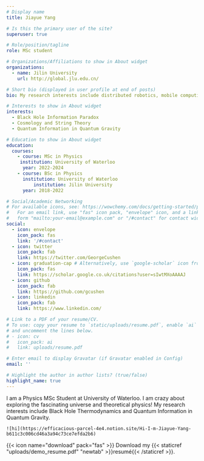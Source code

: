 ```yaml
---
# Display name
title: Jiayue Yang

# Is this the primary user of the site?
superuser: true

# Role/position/tagline
role: MSc student

# Organizations/Affiliations to show in About widget
organizations:
  - name: Jilin University
    url: http://global.jlu.edu.cn/

# Short bio (displayed in user profile at end of posts)
bio: My research interests include distributed robotics, mobile computing and programmable matter.

# Interests to show in About widget
interests:
  - Black Hole Information Paradox
  - Cosmology and String Theory
  - Quantum Information in Quantum Gravity

# Education to show in About widget
education:
  courses:
    - course: MSc in Physics
     institution: University of Waterloo
      year: 2022-2024
    - course: BSc in Physics
      institution: University of Waterloo
          institution: Jilin University
      year: 2018-2022

# Social/Academic Networking
# For available icons, see: https://wowchemy.com/docs/getting-started/page-builder/#icons
#   For an email link, use "fas" icon pack, "envelope" icon, and a link in the
#   form "mailto:your-email@example.com" or "/#contact" for contact widget.
social:
  - icon: envelope
    icon_pack: fas
    link: '/#contact'
  - icon: twitter
    icon_pack: fab
    link: https://twitter.com/GeorgeCushen
  - icon: graduation-cap # Alternatively, use `google-scholar` icon from `ai` icon pack
    icon_pack: fas
    link: https://scholar.google.co.uk/citations?user=sIwtMXoAAAAJ
  - icon: github
    icon_pack: fab
    link: https://github.com/gcushen
  - icon: linkedin
    icon_pack: fab
    link: https://www.linkedin.com/

# Link to a PDF of your resume/CV.
# To use: copy your resume to `static/uploads/resume.pdf`, enable `ai` icons in `params.toml`,
# and uncomment the lines below.
# - icon: cv
#   icon_pack: ai
#   link: uploads/resume.pdf

# Enter email to display Gravatar (if Gravatar enabled in Config)
email: ''

# Highlight the author in author lists? (true/false)
highlight_name: true
---
```


I am a Physics MSc Student at University of Waterloo.  I am crazy about exploring the fascinating universe and theoretical physics! My research interests include Black Hole Thermodynamics and Quantum Information in Quantum Gravity. 


    ![hi](https://efficacious-parcel-4e4.notion.site/Hi-I-m-Jiayue-Yang-b611c3c006cd46a3a94c73ce7efda2b6)

{{< icon name="download" pack="fas" >}} Download my {{< staticref "uploads/demo_resume.pdf" "newtab" >}}resumé{{< /staticref >}}.
